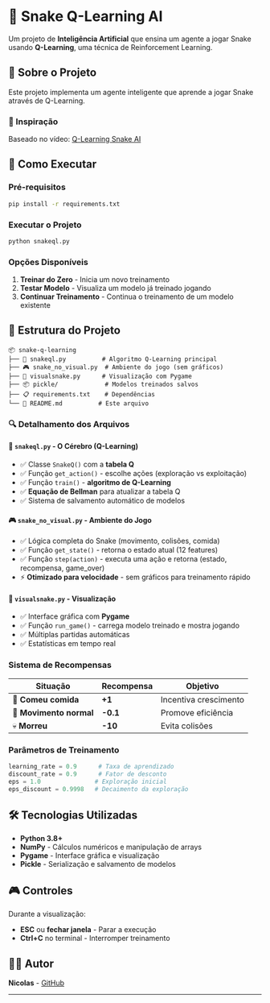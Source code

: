 # 🐍 Snake Q-Learning AI

Um projeto de **Inteligência Artificial** que ensina um agente a jogar Snake usando **Q-Learning**, uma técnica de Reinforcement Learning.

## 🎯 Sobre o Projeto

Este projeto implementa um agente inteligente que aprende a jogar Snake através de Q-Learning.

### 🎥 Inspiração

Baseado no vídeo: [Q-Learning Snake AI](https://youtu.be/je0DdS0oIZk)

## 🚀 Como Executar

### Pré-requisitos

```bash
pip install -r requirements.txt
```

### Executar o Projeto

```bash
python snakeql.py
```

### Opções Disponíveis

1. **Treinar do Zero** - Inicia um novo treinamento
2. **Testar Modelo** - Visualiza um modelo já treinado jogando
3. **Continuar Treinamento** - Continua o treinamento de um modelo existente

## 📁 Estrutura do Projeto

```
📦 snake-q-learning
├── 🧠 snakeql.py          # Algoritmo Q-Learning principal
├── 🎮 snake_no_visual.py  # Ambiente do jogo (sem gráficos)
├── 🎨 visualsnake.py      # Visualização com Pygame
├── 📦 pickle/             # Modelos treinados salvos
├── 📋 requirements.txt    # Dependências
└── 📖 README.md          # Este arquivo
```

### 🔍 Detalhamento dos Arquivos

#### 🧠 `snakeql.py` - O Cérebro (Q-Learning)

- ✅ Classe `SnakeQ()` com a **tabela Q**
- ✅ Função `get_action()` - escolhe ações (exploração vs exploitação)
- ✅ Função `train()` - **algoritmo de Q-Learning**
- ✅ **Equação de Bellman** para atualizar a tabela Q
- ✅ Sistema de salvamento automático de modelos

#### 🎮 `snake_no_visual.py` - Ambiente do Jogo

- ✅ Lógica completa do Snake (movimento, colisões, comida)
- ✅ Função `get_state()` - retorna o estado atual (12 features)
- ✅ Função `step(action)` - executa uma ação e retorna (estado, recompensa, game_over)
- ⚡ **Otimizado para velocidade** - sem gráficos para treinamento rápido

#### 🎨 `visualsnake.py` - Visualização

- ✅ Interface gráfica com **Pygame**
- ✅ Função `run_game()` - carrega modelo treinado e mostra jogando
- ✅ Múltiplas partidas automáticas
- ✅ Estatísticas em tempo real

### Sistema de Recompensas

| Situação | Recompensa | Objetivo |
|----------|------------|----------|
| 🍎 **Comeu comida** | **+1** | Incentiva crescimento |
| 👟 **Movimento normal** | **-0.1** | Promove eficiência |
| 💀 **Morreu** | **-10** | Evita colisões |

### Parâmetros de Treinamento

```python
learning_rate = 0.9      # Taxa de aprendizado
discount_rate = 0.9      # Fator de desconto
eps = 1.0               # Exploração inicial
eps_discount = 0.9998   # Decaimento da exploração
```

## 🛠️ Tecnologias Utilizadas

- **Python 3.8+**
- **NumPy** - Cálculos numéricos e manipulação de arrays
- **Pygame** - Interface gráfica e visualização
- **Pickle** - Serialização e salvamento de modelos

## 🎮 Controles

Durante a visualização:

- **ESC** ou **fechar janela** - Parar a execução
- **Ctrl+C** no terminal - Interromper treinamento

## 👨‍💻 Autor

**Nicolas** - [GitHub](https://github.com/sleeper02)

---

